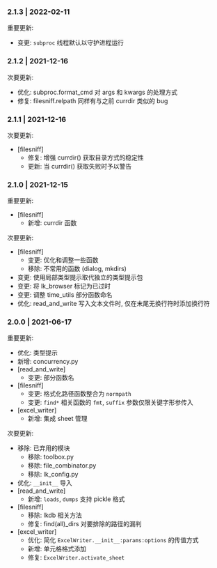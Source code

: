 ### 2.1.3 | 2022-02-11

重要更新:

- 变更: `subproc` 线程默认以守护进程运行

### 2.1.2 | 2021-12-16

次要更新:

- 优化: subproc.format_cmd 对 args 和 kwargs 的处理方式
- 修复: filesniff.relpath 同样有与之前 currdir 类似的 bug

### 2.1.1 | 2021-12-16

次要更新:

- [filesniff]
  - 修复: 增强 currdir() 获取目录方式的稳定性
  - 更新: 当 currdir() 获取失败时予以警告

### 2.1.0 | 2021-12-15

重要更新:

- [filesniff]
  - 新增: currdir 函数

次要更新:

- [filesniff]    
  - 变更: 优化和调整一些函数
  - 移除: 不常用的函数 (dialog, mkdirs)
- 变更: 使用局部类型提示取代独立的类型提示包
- 变更: 将 lk_browser 标记为已过时
- 变更: 调整 time_utils 部分函数命名
- 优化: read_and_write 写入文本文件时, 仅在末尾无换行符时添加换行符

### 2.0.0 | 2021-06-17

重要更新:

- 优化: 类型提示
- 新增: concurrency.py
- [read_and_write]
  - 变更: 部分函数名
- [filesniff]
  - 变更: 格式化路径函数整合为 `normpath`
  - 变更: `find*` 相关函数的 `fmt`, `suffix` 参数仅限关键字形参传入
- [excel_writer]
  - 新增: 集成 sheet 管理

次要更新:

- 移除: 已弃用的模块
  - 移除: toolbox.py
  - 移除: file_combinator.py
  - 移除: lk_config.py
- 优化: `__init__` 导入
- [read_and_write]
  - 新增: `loads`, `dumps` 支持 pickle 格式
- [filesniff]
  - 移除: lkdb 相关方法
  - 修复: find(all)_dirs 对要排除的路径的漏判
- [excel_writer]
  - 优化: 简化 `ExcelWriter.__init__:params:options` 的传值方式
  - 新增: 单元格格式添加
  - 修复: `ExcelWriter.activate_sheet`
